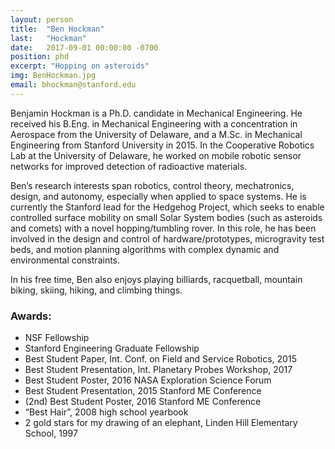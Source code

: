 ```yaml
---
layout: person
title:  "Ben Hockman"
last:   "Hockman"
date:   2017-09-01 00:00:00 -0700
position: phd
excerpt: "Hopping on asteroids"
img: BenHockman.jpg
email: bhockman@stanford.edu
---
```

Benjamin Hockman is a Ph.D. candidate in Mechanical Engineering. He received his B.Eng. in Mechanical Engineering with a concentration in Aerospace from the University of Delaware, and a M.Sc. in Mechanical Engineering from Stanford University in 2015. In the Cooperative Robotics Lab at the University of Delaware, he worked on mobile robotic sensor networks for improved detection of radioactive materials.

Ben’s research interests span robotics, control theory, mechatronics, design, and autonomy, especially when applied to space systems. He is currently the Stanford lead for the Hedgehog Project, which seeks to enable controlled surface mobility on small Solar System bodies (such as asteroids and comets) with a novel hopping/tumbling rover. In this role, he has been involved in the design and control of hardware/prototypes, microgravity test beds, and motion planning algorithms with complex dynamic and environmental constraints.

In his free time, Ben also enjoys playing billiards, racquetball, mountain biking, skiing, hiking, and climbing things.

### Awards:
- NSF Fellowship
- Stanford Engineering Graduate Fellowship
- Best Student Paper, Int. Conf. on Field and Service Robotics, 2015 
- Best Student Presentation, Int. Planetary Probes Workshop, 2017
- Best Student Poster, 2016 NASA Exploration Science Forum
- Best Student Presentation, 2015 Stanford ME Conference
- (2nd) Best Student Poster, 2016 Stanford ME Conference
- “Best Hair”, 2008 high school yearbook
- 2 gold stars for my drawing of an elephant, Linden Hill Elementary School, 1997
